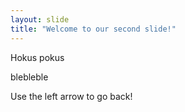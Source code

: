 ```yaml
---
layout: slide
title: "Welcome to our second slide!"
---
```

Hokus pokus

blebleble

Use the left arrow to go back!